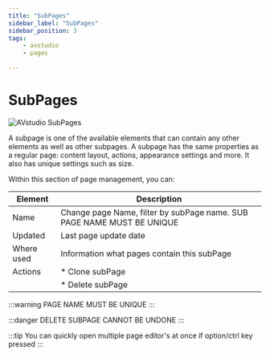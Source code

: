 ```yaml
---
title: "SubPages"
sidebar_label: "SubPages"
sidebar_position: 3
tags:
    - avstudio
    - pages
    
---
```


#  SubPages 

![AVstudio SubPages](./img/avstudio-subpages.png)

A subpage is one of the available elements that can contain any other
elements as well as other subpages. A subpage has the same properties as
a regular page: content layout, actions, appearance settings and more.
It also has unique settings such as size.

Within this section of page management, you can:

|Element|Description|
|---|---|
|Name|Change page Name, filter by subPage name. SUB PAGE NAME MUST BE UNIQUE|
|Updated| Last page update date|
|Where used|Information what pages contain this subPage|
|Actions| * Clone subPage 
| | * Delete subPage |

:::warning 
PAGE NAME MUST BE UNIQUE
:::

:::danger
DELETE SUBPAGE CANNOT BE UNDONE
:::

:::tip 
You can quickly open multiple page editor's at once if option/ctrl key
pressed
:::